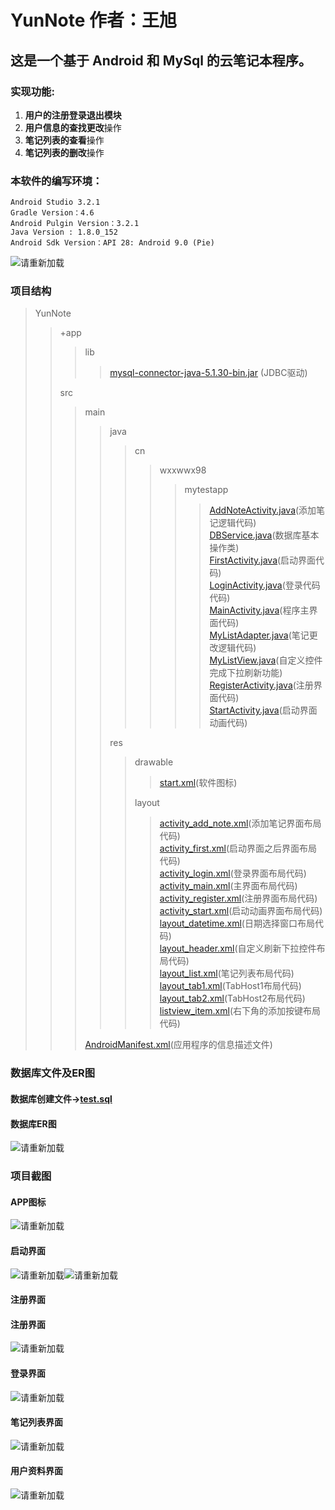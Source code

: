 # YunNote 作者：王旭

## 这是一个基于 Android 和 MySql 的云笔记本程序。


### 实现功能:   
  1. **用户的注册登录退出模块**
  2. **用户信息的查找更改**操作
  3. **笔记列表的查看**操作
  4. **笔记列表的删改**操作
### 本软件的编写环境：
	Android Studio 3.2.1
	Gradle Version：4.6
	Android Pulgin Version：3.2.1
	Java Version : 1.8.0_152
	Android Sdk Version：API 28: Android 9.0 (Pie)   
![请重新加载](/MdImage/ApkEnvironmentImage.png "软件图标")
### 项目结构
>YunNote   
>>+app   
>>>lib   
>>>>[mysql-connector-java-5.1.30-bin.jar](app/libs/mysql-connector-java-5.1.30-bin.jar) (JDBC驱动)
>>
>>src   
>>>main   
>>>>java   
>>>>>cn 
>>>>>>wxxwwx98
>>>>>>>mytestapp
>>>>>>>>[AddNoteActivity.java](app/src/main/java/cn/wxxwwx98/mytestapp/AddNoteActivity.java)(添加笔记逻辑代码)   
>>>>>>>>[DBService.java](app/src/main/java/cn/wxxwwx98/mytestapp/DBService.java)(数据库基本操作类)    
>>>>>>>>[FirstActivity.java](app/src/main/java/cn/wxxwwx98/mytestapp/FirstActivity.java)(启动界面代码)    
>>>>>>>>[LoginActivity.java](app/src/main/java/cn/wxxwwx98/mytestapp/LoginActivity.java)(登录代码代码)    
>>>>>>>>[MainActivity.java](app/src/main/java/cn/wxxwwx98/mytestapp/MainActivity.java)(程序主界面代码)    
>>>>>>>>[MyListAdapter.java](app/src/main/java/cn/wxxwwx98/mytestapp/MyListAdapter.java)(笔记更改逻辑代码)    
>>>>>>>>[MyListView.java](app/src/main/java/cn/wxxwwx98/mytestapp/MyListView.java)(自定义控件完成下拉刷新功能)    
>>>>>>>>[RegisterActivity.java](app/src/main/java/cn/wxxwwx98/mytestapp/RegisterActivity.java)(注册界面代码)    
>>>>>>>>[StartActivity.java](app/src/main/java/cn/wxxwwx98/mytestapp/StartActivity.java)(启动界面动画代码)   
>>>>
>>>>res  
>>>>>drawable
>>>>>>[start.xml](app/src/main/res/drawable/start.xml)(软件图标) 
>>>>>
>>>>>layout
>>>>>>[activity_add_note.xml](app/src/main/res/layout/activity_add_note.xml)(添加笔记界面布局代码)   
>>>>>>[activity_first.xml](app/src/main/res/layout/activity_first.xml)(启动界面之后界面布局代码)    
>>>>>>[activity_login.xml](app/src/main/res/layout/activity_login.xml)(登录界面布局代码)    
>>>>>>[activity_main.xml](app/src/main/res/layout/activity_main.xml)(主界面布局代码)    
>>>>>>[activity_register.xml](app/src/main/res/layout/activity_register.xml)(注册界面布局代码)    
>>>>>>[activity_start.xml](app/src/main/res/layout/activity_start.xml)(启动动画界面布局代码)     
>>>>>>[layout_datetime.xml](app/src/main/res/layout/layout_datetime.xml)(日期选择窗口布局代码)      
>>>>>>[layout_header.xml](app/src/main/res/layout/layout_header.xml)(自定义刷新下拉控件布局代码)     
>>>>>>[layout_list.xml](app/src/main/res/layout/layout_list.xml)(笔记列表布局代码)    
>>>>>>[layout_tab1.xml](app/src/main/res/layout/layout_tab1.xml)(TabHost1布局代码)    
>>>>>>[layout_tab2.xml](app/src/main/res/layout/layout_tab2.xml)(TabHost2布局代码)      
>>>>>>[listview_item.xml](app/src/main/res/layout/listview_item.xml)(右下角的添加按键布局代码)    
>>>      
>>>[AndroidManifest.xml](app/src/main/AndroidManifest.xml)(应用程序的信息描述文件)
### 数据库文件及ER图
#### 数据库创建文件→[test.sql](test.sql)   
#### 数据库ER图   
![请重新加载](/MdImage/DbERImage.png "数据库ER图")
### 项目截图
#### APP图标   
![请重新加载](/MdImage/IconImage.png "APP图标")   
#### 启动界面
![请重新加载](/MdImage/LayoutStartImage1.png "启动界面")![请重新加载](/MdImage/LayoutStartImage2.png "启动界面")   
#### 注册界面
#### 注册界面
![请重新加载](/MdImage/LayoutRegisterImage.png "注册界面")   
#### 登录界面
![请重新加载](/MdImage/LayoutLoginImage.png "登录界面")   
#### 笔记列表界面
![请重新加载](/MdImage/LayoutTabHost1Image.png "笔记列表界面")   
#### 用户资料界面
![请重新加载](/MdImage/LayoutTabHost2Image.png "用户资料界面")   

